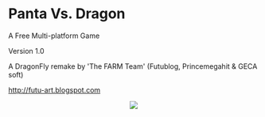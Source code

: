 # Panta Vs. Dragon

A Free Multi-platform Game

Version 1.0

A DragonFly remake by 'The FARM Team' (Futublog, Princemegahit & GECA soft)

http://futu-art.blogspot.com

<p align="center">
  <img src="https://i.imgur.com/ps8s0SB.jpg" >
</p>

